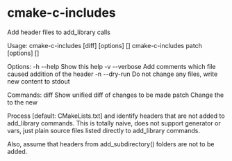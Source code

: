 # cmake-c-includes

Add header files to add_library calls

Usage:
  cmake-c-includes [diff] [options] [<file>]
  cmake-c-includes patch [options] [<file>]

Options:
  -h --help     Show this help
  -v --verbose  Add comments which file caused addition of the header
  -n --dry-run  Do not change any files, write new content to stdout

Commands:
  diff     Show unified diff of changes to be made
  patch    Change the <file> to the new

Process <file> [default: CMakeLists.txt] and identify headers that are not
added to add_library commands. This is totally naive, does not support
generator or vars, just plain source files listed directly to add_library
commands.

Also, assume that headers from add_subdirectory() folders are not to be added.
